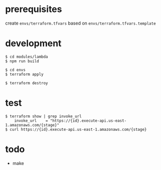 # prerequisites

create `envs/terraform.tfvars` based on `envs/terraform.tfvars.template`

# development

```
$ cd modules/lambda
$ npm run build
```

```
$ cd envs
$ terraform apply
```

```
$ terraform destroy
```

# test

```
$ terraform show | grep invoke_url
    invoke_url    = "https://{id}.execute-api.us-east-1.amazonaws.com/{stage}"
$ curl https://{id}.execute-api.us-east-1.amazonaws.com/{stage}
```

# todo

- make
